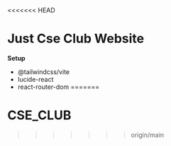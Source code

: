 <<<<<<< HEAD
# Just Cse Club Website 

**Setup**
- @tailwindcss/vite
- lucide-react
- react-router-dom
=======
# CSE_CLUB
>>>>>>> origin/main
